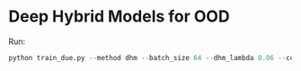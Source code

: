 # Deep Hybrid Models for OOD


Run:
```python 
python train_due.py --method dhm --batch_size 64 --dhm_lambda 0.06 --coeff 6 
```
